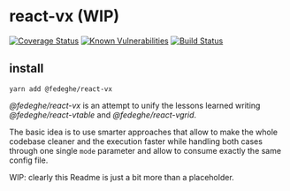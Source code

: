 
# react-vx (WIP)

[![Coverage Status](https://coveralls.io/repos/github/fedeghe/fedeghe-react-vx/badge.svg?branch=master)](https://coveralls.io/github/fedeghe/fedeghe-react-vx?branch=master)
[![Known Vulnerabilities](https://snyk.io/test/github/fedeghe/fedeghe-react-vx/badge.svg)](https://snyk.io/test/github/fedeghe/fedeghe-react-vx)
[![Build Status](https://travis-ci.org/fedeghe/fedeghe-react-vx.svg?branch=master)](https://travis-ci.org/fedeghe/fedeghe-react-vx)

## install

`yarn add @fedeghe/react-vx`

_@fedeghe/react-vx_ is an attempt to unify the lessons learned writing _@fedeghe/react-vtable_ and _@fedeghe/react-vgrid_.  

The basic idea is to use smarter approaches that allow to make the whole codebase cleaner and the execution faster while handling both cases through one single `mode` parameter and allow to consume exactly the same config file.  

WIP: clearly this Readme is just a bit more than a placeholder.

